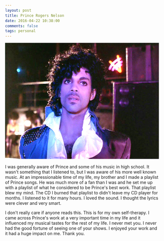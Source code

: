 ```yaml
---
layout: post
title: Prince Rogers Nelson
date: 2016-04-22 10:38:00
comments: false
tags: personal
---
```


![Prince](/images/prince.png "Prince Rogers Nelson")

I was generally aware of Prince and some of his music in high school. It wasn't something that I listened to, but I was aware of his more well known music. At an impressionable time of my life, my brother and I made a playlist of Prince songs. He was much more of a fan than I was and he set me up with a playlist of what he considered to be Prince's best work. That playlist blew my mind. The CD I burned that playlist to didn't leave my CD player for months. I listened to it for many hours. I loved the sound. I thought the lyrics were clever and very smart.

I don't really care if anyone reads this. This is for my own self-therapy. I came across Prince's work at a very important time in my life and it influenced my musical tastes for the rest of my life. I never met you. I never had the good fortune of seeing one of your shows. I enjoyed your work and it had a huge impact on me. Thank you.
